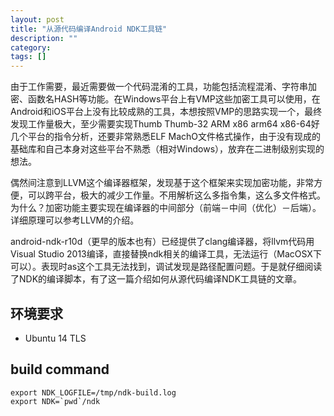 ```yaml
---
layout: post
title: "从源代码编译Android NDK工具链"
description: ""
category: 
tags: []
---
```


由于工作需要，最近需要做一个代码混淆的工具，功能包括流程混淆、字符串加密、函数名HASH等功能。在Windows平台上有VMP这些加密工具可以使用，在Android和iOS平台上没有比较成熟的工具，本想按照VMP的思路实现一个，最终发现工作量极大，至少需要实现Thumb Thumb-32 ARM x86 arm64 x86-64好几个平台的指令分析，还要非常熟悉ELF MachO文件格式操作，由于没有现成的基础库和自己本身对这些平台不熟悉（相对Windows），放弃在二进制级别实现的想法。

偶然间注意到LLVM这个编译器框架，发现基于这个框架来实现加密功能，非常方便，可以跨平台，极大的减少工作量。不用解析这么多指令集，这么多文件格式。为什么？加密功能主要实现在编译器的中间部分（前端－中间（优化）－后端）。详细原理可以参考LLVM的介绍。

android-ndk-r10d（更早的版本也有）已经提供了clang编译器，将llvm代码用Visual Studio 2013编译，直接替换ndk相关的编译工具，无法运行（MacOSX下可以）。表现时as这个工具无法找到，调试发现是路径配置问题。于是就仔细阅读了NDK的编译脚本，有了这一篇介绍如何从源代码编译NDK工具链的文章。

## 环境要求 ##

- Ubuntu 14 TLS


## build command ##

	export NDK_LOGFILE=/tmp/ndk-build.log
	export NDK=`pwd`/ndk
	
	